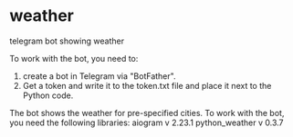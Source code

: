 # weather
telegram bot showing weather

To work with the bot, you need to:
1) create a bot in Telegram via "BotFather".
2) Get a token and write it to the token.txt file and place it next to the Python code.

The bot shows the weather for pre-specified cities.
To work with the bot, you need the following libraries:
aiogram v 2.23.1
python_weather v 0.3.7
